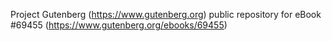 Project Gutenberg (https://www.gutenberg.org) public repository for
eBook #69455 (https://www.gutenberg.org/ebooks/69455)
